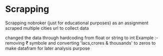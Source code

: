# Scrapping
Scrapping nobroker (just for educational purposes) as an assignment 
scraped multiple cities url to collect data

changed the data through hardcoding from float or string to int 
Example :- removing ₹ symbole and converting 'lacs,crores & thousands' to zeros 
to make datafram for later analysis purpose



